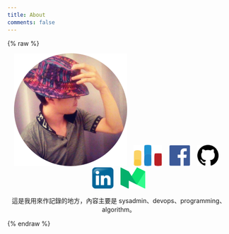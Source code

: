```yaml
---
title: About
comments: false
---
```


{% raw %}
<p><center>
<img src="avatar.png" class="do-not-render" style="display: inline;">
&nbsp;&nbsp;
<a href="http://codeforces.com/profile/changyuheng"><img src="codeforces_logo.svg" class="do-not-render" style="height: 48px; display: inline;"></a>
&nbsp;&nbsp;
<a href="https://fb.me/mr.changyuheng"><img src="facebook_logo.svg" class="do-not-render" style="height: 48px; display: inline;"></a>
&nbsp;&nbsp;
<a href="https://github.com/changyuheng"><img src="github_logo.svg" class="do-not-render" style="height: 48px; display: inline;"></a>
&nbsp;&nbsp;
<a href="https://tw.linkedin.com/in/changyuheng"><img src="linkedin_logo.svg" class="do-not-render" style="height: 48px; display: inline;"></a>
&nbsp;&nbsp;
<a href="https://medium.com/cowbear-coder"><img src="medium_logo.svg" class="do-not-render" style="height: 48px; display: inline;"></a>
</center></p>
<p><center>
這是我用來作記錄的地方，內容主要是 sysadmin、devops、programming、algorithm。
</center></p>
{% endraw %}
